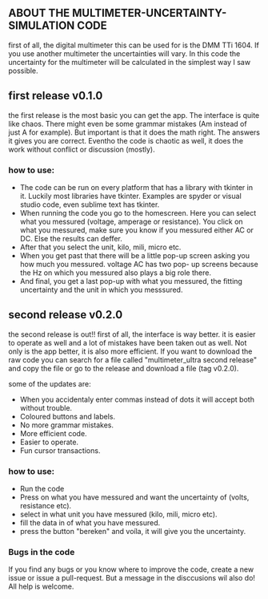 ## ABOUT THE MULTIMETER-UNCERTAINTY-SIMULATION CODE
first of all, the digital multimeter this can be used for is the DMM TTi 1604. If you use another multimeter the uncertainties will vary.
In this code the uncertainty for the multimeter will be calculated in the simplest way I saw possible.


## first release v0.1.0
the first release is the most basic you can get the app. The interface is quite like chaos. There might even be some grammar mistakes (Am instead of just A for example). But important is that it does the math right. The answers it gives you are correct. Eventho the code is chaotic as well, it does the work without conflict or discussion (mostly).

### how to use:
- The code can be run on every platform that has a library with tkinter in it. Luckily most libraries have tkinter.       Examples are spyder or visual studio code, even sublime text has tkinter.
- When running the code you go to the homescreen. Here you can select what you messured (voltage, amperage or             resistance). You click on what you messured, make sure you know if you messured either AC or DC. Else the results can   deffer. 
- After that you select the unit, kilo, mili, micro etc. 
- When you get past that there will be a little pop-up screen asking you how much you messured. voltage AC has two pop-   up screens because the Hz on which you messured also plays a big role there. 
- And final, you get a last pop-up with what you messured, the fitting uncertainty and the unit in which you messsured.



## second release v0.2.0
the second release is out!!
first of all, the interface is way better. it is easier to operate as well and a lot of mistakes have been taken out as well. Not only is the app better, it is also more efficient. If you want to download the raw code you can search for a file called "multimeter_ultra second release" and copy the file or go to the release and download a file (tag v0.2.0).

some of the updates are:
- When you accidentaly enter commas instead of dots it will accept both without trouble.
- Coloured buttons and labels. 
- No more grammar mistakes.
- More efficient code.
- Easier to operate.
- Fun cursor transactions.

### how to use:
- Run the code
- Press on what you have messured and want the uncertainty of (volts, resistance etc).
- select in what unit you have messured (kilo, mili, micro etc).
- fill the data in of what you have messured.
- press the button "bereken" and voíla, it will give you the uncertainty.




### Bugs in the code
If you find any bugs or you know where to improve the code, create a new issue or issue a pull-request. But a message in the disccusions wil also do! All help is welcome.
